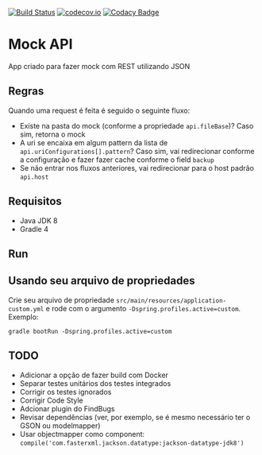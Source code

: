 [![Build Status](https://travis-ci.org/concretesolutions/mock-api.svg?branch=master)](https://travis-ci.org/concretesolutions/mock-api)
[![codecov.io](https://codecov.io/github/concretesolutions/mock-api/coverage.svg?branch=master)](https://codecov.io/github/concretesolutions/mock-api?branch=master)
[![Codacy Badge](https://api.codacy.com/project/badge/Grade/67cdddf44d87495c84e3bddfdb5de074)](https://www.codacy.com/app/concrete/mock-api?utm_source=github.com&amp;utm_medium=referral&amp;utm_content=concretesolutions/mock-api&amp;utm_campaign=Badge_Grade)

# Mock API

App criado para fazer mock com REST utilizando JSON

## Regras

Quando uma request é feita é seguido o seguinte fluxo:

* Existe na pasta do mock (conforme a propriedade `api.fileBase`)? Caso sim, retorna o mock
* A uri se encaixa em algum pattern da lista de `api.uriConfigurations[].pattern`? Caso sim, vai redirecionar conforme a configuração e fazer fazer cache conforme o field `backup`
* Se não entrar nos fluxos anteriores, vai redirecionar para o host padrão `api.host`

## Requisitos
* Java JDK 8
* Gradle 4

## Run

## Usando seu arquivo de propriedades
Crie seu arquivo de propriedade `src/main/resources/application-custom.yml` e rode com o argumento `-Dspring.profiles.active=custom`. Exemplo:
```
gradle bootRun -Dspring.profiles.active=custom
```

## TODO
* Adicionar a opção de fazer build com Docker
* Separar testes unitários dos testes integrados
* Corrigir os testes ignorados
* Corrigir Code Style
* Adcionar plugin do FindBugs
* Revisar dependências (ver, por exemplo, se é mesmo necessário ter o GSON ou modelmapper)
* Usar objectmapper como component: `compile('com.fasterxml.jackson.datatype:jackson-datatype-jdk8')`
